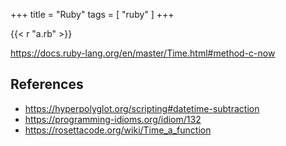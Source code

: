 +++
title = "Ruby"
tags = [ "ruby" ]
+++

{{< r "a.rb" >}}

<https://docs.ruby-lang.org/en/master/Time.html#method-c-now>

## References

- <https://hyperpolyglot.org/scripting#datetime-subtraction>
- <https://programming-idioms.org/idiom/132>
- <https://rosettacode.org/wiki/Time_a_function>

